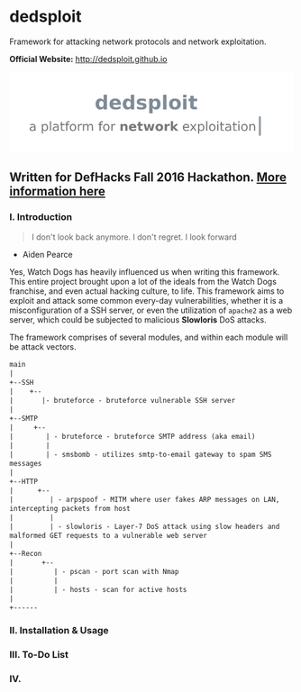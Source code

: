 # dedsploit
Framework for attacking network protocols and network exploitation.

__Official Website:__ http://dedsploit.github.io

![Logo](/src/logo.png)

## Written for DefHacks Fall 2016 Hackathon. [More information here](https://def-hacks-fall-2016.devpost.com/)

### I. Introduction

> I don't look back anymore. I don't regret.
> I look forward

- Aiden Pearce

Yes, Watch Dogs has heavily influenced us when writing this framework. This entire project brought upon a lot of the ideals from the Watch Dogs franchise, and even actual hacking culture, to life. This framework aims to exploit and attack some common every-day vulnerabilities, whether it is a misconfiguration of a SSH server, or even the utilization of `apache2` as a web server, which could be subjected to malicious __Slowloris__ DoS attacks.

The framework comprises of several modules, and within each module will be attack vectors.

    main
    |
    +--SSH
    |    +--
    |       |- bruteforce - bruteforce vulnerable SSH server
    |
    +--SMTP
    |     +--
    |        | - bruteforce - bruteforce SMTP address (aka email)
    |        |
    |        | - smsbomb - utilizes smtp-to-email gateway to spam SMS messages
    |
    +--HTTP
    |      +--
    |         | - arpspoof - MITM where user fakes ARP messages on LAN, intercepting packets from host
    |         |
    |         | - slowloris - Layer-7 DoS attack using slow headers and malformed GET requests to a vulnerable web server
    |
    +--Recon
    |       +--
    |          | - pscan - port scan with Nmap
    |          |
    |          | - hosts - scan for active hosts
    |
    +------

### II. Installation & Usage

### III. To-Do List

### IV. 
